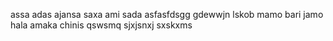 assa
adas
ajansa
saxa
ami sada
asfasfdsgg gdewwjn
lskob
mamo bari jamo
hala
amaka 
chinis
qswsmq
sjxjsnxj
sxskxms